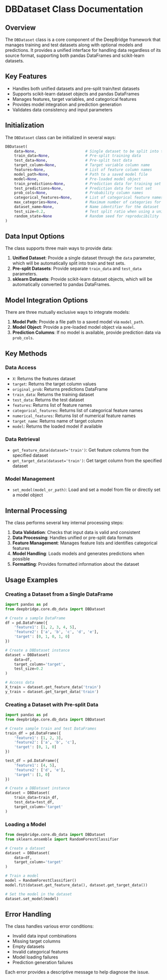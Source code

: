 # DBDataset Class Documentation

## Overview

The `DBDataset` class is a core component of the DeepBridge framework that manages training and test datasets along with optional models and predictions. It provides a unified interface for handling data regardless of its source format, supporting both pandas DataFrames and scikit-learn datasets.

## Key Features

- Handles both unified datasets and pre-split train/test datasets
- Supports scikit-learn dataset objects and pandas DataFrames
- Manages features, target variables, and categorical features
- Provides model integration and prediction generation
- Validates data consistency and input parameters

## Initialization

The `DBDataset` class can be initialized in several ways:

```python
DBDataset(
    data=None,                      # Single dataset to be split into train/test
    train_data=None,                # Pre-split training data
    test_data=None,                 # Pre-split test data
    target_column=None,             # Target variable column name
    features=None,                  # List of feature column names
    model_path=None,                # Path to a saved model file
    model=None,                     # Pre-loaded model object
    train_predictions=None,         # Prediction data for training set
    test_predictions=None,          # Prediction data for test set
    prob_cols=None,                 # Probability column names
    categorical_features=None,      # List of categorical feature names
    max_categories=None,            # Maximum number of categories for auto-detection
    dataset_name=None,              # Name identifier for the dataset
    test_size=0.2,                  # Test split ratio when using a unified dataset
    random_state=None               # Random seed for reproducibility
)
```

## Data Input Options

The class supports three main ways to provide data:

1. **Unified Dataset**: Provide a single dataset through the `data` parameter, which will be automatically split into train and test sets.
2. **Pre-split Datasets**: Provide separate `train_data` and `test_data` parameters.
3. **sklearn Datasets**: Provide scikit-learn dataset objects, which will be automatically converted to pandas DataFrames.

## Model Integration Options

There are three mutually exclusive ways to integrate models:

1. **Model Path**: Provide a file path to a saved model via `model_path`.
2. **Model Object**: Provide a pre-loaded model object via `model`.
3. **Prediction Columns**: If no model is available, provide prediction data via `prob_cols`.

## Key Methods

### Data Access

- `X`: Returns the features dataset
- `target`: Returns the target column values
- `original_prob`: Returns predictions DataFrame
- `train_data`: Returns the training dataset
- `test_data`: Returns the test dataset
- `features`: Returns list of feature names
- `categorical_features`: Returns list of categorical feature names
- `numerical_features`: Returns list of numerical feature names
- `target_name`: Returns name of target column
- `model`: Returns the loaded model if available

### Data Retrieval

- `get_feature_data(dataset='train')`: Get feature columns from the specified dataset
- `get_target_data(dataset='train')`: Get target column from the specified dataset

### Model Management

- `set_model(model_or_path)`: Load and set a model from file or directly set a model object

## Internal Processing

The class performs several key internal processing steps:

1. **Data Validation**: Checks that input data is valid and consistent
2. **Data Processing**: Handles unified or pre-split data formats
3. **Feature Management**: Manages feature lists and identifies categorical features
4. **Model Handling**: Loads models and generates predictions when possible
5. **Formatting**: Provides formatted information about the dataset

## Usage Examples

### Creating a Dataset from a Single DataFrame

```python
import pandas as pd
from deepbridge.core.db_data import DBDataset

# Create a sample DataFrame
df = pd.DataFrame({
    'feature1': [1, 2, 3, 4, 5],
    'feature2': ['a', 'b', 'c', 'd', 'e'],
    'target': [0, 1, 0, 1, 0]
})

# Create a DBDataset instance
dataset = DBDataset(
    data=df,
    target_column='target',
    test_size=0.2
)

# Access data
X_train = dataset.get_feature_data('train')
y_train = dataset.get_target_data('train')
```

### Creating a Dataset with Pre-split Data

```python
import pandas as pd
from deepbridge.core.db_data import DBDataset

# Create sample train and test DataFrames
train_df = pd.DataFrame({
    'feature1': [1, 2, 3],
    'feature2': ['a', 'b', 'c'],
    'target': [0, 1, 0]
})

test_df = pd.DataFrame({
    'feature1': [4, 5],
    'feature2': ['d', 'e'],
    'target': [1, 0]
})

# Create a DBDataset instance
dataset = DBDataset(
    train_data=train_df,
    test_data=test_df,
    target_column='target'
)
```

### Loading a Model

```python
from deepbridge.core.db_data import DBDataset
from sklearn.ensemble import RandomForestClassifier

# Create a dataset
dataset = DBDataset(
    data=df,
    target_column='target'
)

# Train a model
model = RandomForestClassifier()
model.fit(dataset.get_feature_data(), dataset.get_target_data())

# Set the model in the dataset
dataset.set_model(model)
```

## Error Handling

The class handles various error conditions:

- Invalid data input combinations
- Missing target columns
- Empty datasets
- Invalid categorical features
- Model loading failures
- Prediction generation failures

Each error provides a descriptive message to help diagnose the issue.
